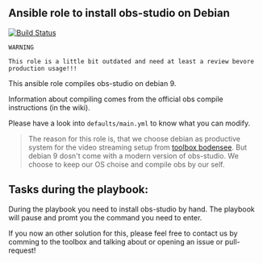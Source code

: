  Ansible role to install obs-studio on Debian
-----------------------------------------------
[![Build Status](https://travis-ci.org/DO1JLR/role_obs-studio.svg?branch=master)](https://travis-ci.org/DO1JLR/role_obs-studio)


```
WARNING

This role is a little bit outdated and need at least a review bevore production usage!!!
```

This ansible role compiles obs-studio on debian 9.

Information about compiling comes from the official obs compile instructions (in the wiki).

Please have a look into ``defaults/main.yml`` to know what you can modify.

> The reason for this role is, that we choose debian as productive system for the video streaming setup from [toolbox bodensee](https://toolbox-bodensee.de). But debian 9 dosn't come with a modern version of obs-studio. We choose to keep our OS choise and compile obs by our self.

 Tasks during the playbook:
-------------------
During the playbook you need to install obs-studio by hand. 
The playbook will pause and promt you the command you need to enter.

If you now an other solution for this, please feel free to contact us by comming to the toolbox and talking about or opening an issue or pull-request!
 


